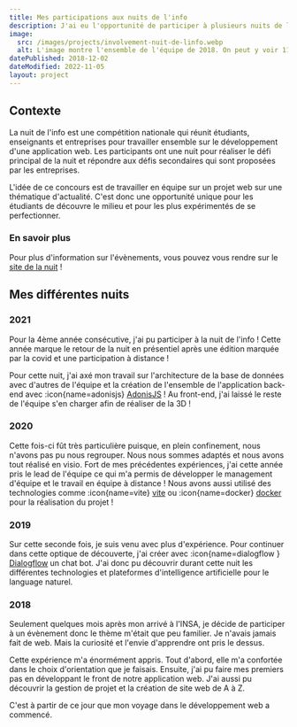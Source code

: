 ```yaml
---
title: Mes participations aux nuits de l'info
description: J'ai eu l'opportunité de participer à plusieurs nuits de l'info. Je vous propose de découvrir mes participations et mes réalisations durant ces nuits.
image:
  src: /images/projects/involvement-nuit-de-linfo.webp
  alt: L'image montre l'ensemble de l'équipe de 2018. On peut y voir 11 personnes donc 1 se faisant porter par 6 autres. Chaque personne porte un tee-shirt avec le logo de la nuit de l'info.
datePublished: 2018-12-02
dateModified: 2022-11-05
layout: project
---
```


## Contexte

La nuit de l'info est une compétition nationale qui réunit étudiants, enseignants et entreprises pour travailler ensemble sur le développement d'une application web. Les participants ont une nuit pour réaliser le défi principal de la nuit et répondre aux défis secondaires qui sont proposées par les entreprises.

L'idée de ce concours est de travailler en équipe sur un projet web sur une thématique d'actualité. C'est donc une opportunité unique pour les étudiants de découvre le milieu et pour les plus expérimentés de se perfectionner.

### En savoir plus

Pour plus d'information sur l'évènements, vous pouvez vous rendre sur le [site de la nuit](https://www.nuitdelinfo.com/) !

## Mes différentes nuits

### 2021

Pour la 4ème année consécutive, j'ai pu participer à la nuit de l'info ! Cette année marque le retour de la nuit en présentiel après une édition marquée par la covid et une participation à distance !

Pour cette nuit, j'ai axé mon travail sur l'architecture de la base de données avec d'autres de l'équipe et la création de l'ensemble de l'application back-end avec :icon{name=adonisjs} [AdonisJS](https://adonisjs.com) ! Au front-end, j'ai laissé le reste de l'équipe s'en charger afin de réaliser de la 3D !

### 2020

Cette fois-ci fût très particulière puisque, en plein confinement, nous n'avons pas pu nous regrouper. Nous nous sommes adaptés et nous avons tout réalisé en visio. Fort de mes précédentes expériences, j'ai cette année pris le lead de l'équipe ce qui m'a permis de développer le management d'équipe et le travail en équipe à distance ! Nous avons aussi utilisé des technologies comme :icon{name=vite} [vite](https://vitejs.dev/) ou :icon{name=docker} [docker](https://www.docker.com/) pour la réalisation du projet !

### 2019

Sur cette seconde fois, je suis venu avec plus d'expérience. Pour continuer dans cette optique de découverte, j'ai créer avec :icon{name=dialogflow } [Dialogflow](https://dialogflow.cloud.google.com/) un chat bot. J'ai donc pu découvrir durant cette nuit les différentes technologies et plateformes d'intelligence artificielle pour le language naturel.

### 2018

Seulement quelques mois après mon arrivé à l'INSA, je décide de participer à un évènement donc le thème m'était que peu familier. Je n'avais jamais fait de web. Mais la curiosité et l'envie d'apprendre ont pris le dessus.

Cette expérience m'a énormément appris. Tout d'abord, elle m'a confortée dans le choix d'orientation que je faisais. Ensuite, j'ai pu faire mes premiers pas en développant le front de notre application web. J'ai aussi pu découvrir la gestion de projet et la création de site web de A à Z.

C'est à partir de ce jour que mon voyage dans le développement web a commencé.
